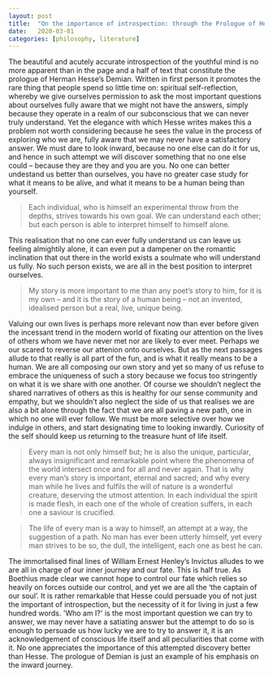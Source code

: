 ```yaml
---
layout: post
title:  "On the importance of introspection: through the Prologue of Hesse's Demian"
date:   2020-03-01
categories: [philosophy, literature]
---
```



The beautiful and acutely accurate introspection of the youthful mind is no more apparent than in the page and a half of text that constitute the prologue of Herman Hesse’s Demian. Written in first person it promotes the rare thing that people spend so little time on: spiritual self-reflection, whereby we give ourselves permission to ask the most important questions about ourselves fully aware that we might not have the answers, simply because they operate in a realm of our subconscious that we can never truly understand. Yet the elegance with which Hesse writes makes this a problem not worth considering because he sees the value in the process of exploring who we are, fully aware that we may never have a satisfactory answer. We must dare to look inward, because no one else can do it for us, and hence in such attempt we will discover something that no one else could – because they are they and you are you. No one can better undestand us better than ourselves, you have no greater case study for what it means to be alive, and what it means to be a human being than yourself. 

<blockquote>Each individual, who is himself an experimental throw from the depths, strives towards his own goal. We can understand each other; but each person is able to interpret himself to himself alone. </blockquote>

This realisation that no one can ever fully understand us can leave us feeling almightily alone, it can even put a dampener on the romantic inclination that out there in the world exists a soulmate who will understand us fully. No such person exists, we are all in the best position to interpret ourselves. 

<blockquote>My story is more important to me than any poet’s story to him, for it is my own – and it is the story of a human being – not an invented, idealised person but a real, live, unique being. </blockquote>

Valuing our own lives is perhaps more relevant now than ever before given the incessant trend in the modern world of fixating our attention on the lives of others whom we have never met nor are likely to ever meet. Perhaps we our scared to reverse our attenion onto ourselves. But as the next passages allude to that really is all part of the fun, and is what it really means to be a human. We are all composing our own story and yet so many of us refuse to embrace the uniqueness of such a story because we focus too stringently on what it is we share with one another. Of course we shouldn’t neglect the shared narratives of others as this is healthy for our sense community and empathy, but we shouldn’t also neglect the side of us that realises we are also a bit alone through the fact that we are all paving a new path, one in which no one will ever follow. We must be more selective over how we indulge in others, and start designating time to looking inwardly. Curiosity of the self should keep us returning to the treasure hunt of life itself.  

<blockquote>Every man is not only himself but; he is also the unique, particular, always insignificant and remarkable point where the phenomena of the world intersect once and for all and never again.  That is why every man’s story is important, eternal and sacred; and why every man while he lives and fulfils the will of nature is a wonderful creature, deserving the utmost attention. In each individual the spirit is made flesh, in each one of the whole of creation suffers, in each one a saviour is crucified. </blockquote>

<blockquote>The life of every man is a way to himself, an attempt at a way, the suggestion of a path. No man has ever been utterly himself, yet every man strives to be so, the dull, the intelligent, each one as best he can. </blockquote>

The immortalised final lines of William Ernest Henley’s Invictus alludes to we are all in charge of our inner journey and our fate. This is half true. As Boethius made clear we cannot hope to control our fate which relies so heavily on forces outside our control, and yet we are all the ‘the captain of our soul’. It is rather remarkable that Hesse could persuade you of not just the important of introspection, but the necessity of it for living in just a few hundred words. 'Who am I?' is the most important question we can try to answer, we may never have a satiating answer but the attempt to do so is enough to persuade us how lucky we are to try to answer it, it is an acknowledgement of conscious life itself and all peculiarities that come with it. No one appreciates the importance of this attempted discovery better than Hesse. The prologue of Demian is just an example of his emphasis on the inward journey. 
